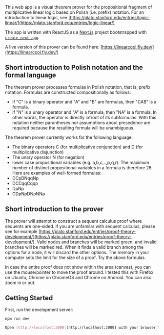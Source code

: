 This web app is a visual theorem prover for the propositional fragment of multiplicative linear logic based on Polish (i.e. prefix) notation. For an introduction to linear logic, see [https://plato.stanford.edu/entries/logic-linear/](https://plato.stanford.edu/entries/logic-linear/)

The app is written with ReactJS as a [Next.js](https://nextjs.org/) project bootstrapped with [`create-next-app`](https://github.com/vercel/next.js/tree/canary/packages/create-next-app).

A live version of this prover can be found here: [https://linearcool.fly.dev/](https://linearcool.fly.dev/)

## Short introduction to Polish notation and the formal language
The theorem prover processes formulas in Polish notation, that is, prefix notation. Formulas are constructed compositionally as follows: 
* if "C" is a binary operator and "A" and "B" are formulas, then "CAB" is a formula.
* if "N" is a unary operator and "A" is a formula, then "NA" is a formula.
In other words, the operator is directly infront of its subformulas. With this notation neither parantheses nor assumptions about presedence are required because the resulting formula will be unambiguous.

The theorem prover currently works for the following language:
* The binary operators C (for multiplicative conjunction) and D (for multiplicative disjunction)
* The unary operator N (for negation)
* lower case propositional variables (e.g. a,b,c,..,p,q,r).
The maximum number of distinct propositional variables in a formula is therefore 26. Here are examples of well-formed formulas:
* DCpDNqqNp
* DCCqqCqqp
* DpNp
* CDpNpDNpNNp

## Short introduction to the prover
The prover will attempt to construct a sequent calculus proof where sequents are one-sided. If you are unfamilar with sequent calculus, please see for example [https://plato.stanford.edu/entries/proof-theory-development/](https://plato.stanford.edu/entries/proof-theory-development/). Valid nodes and branches will be marked green, and invalid branches will be marked red. When it finds a valid branch among the options for a node, it will discard the other options. The memory in your computer sets the limit for the size of a proof. Try the above formulas.

In case the entire proof does not show within the area (canvas), you can use the mouse/pointer to move the proof around. I tested this with Firefox on Ubuntu, Chrome on ChromeOS and Chrome on Android. You can also zoom in or out. 

## Getting Started

First, run the development server:

```bash
npm run dev

Open [http://localhost:3000](http://localhost:3000) with your browser to see the result.
